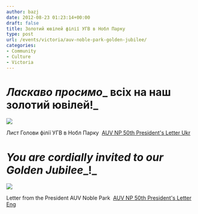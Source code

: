 ```yaml
---
author: bazj
date: 2012-08-23 01:23:14+00:00
draft: false
title: Золотий ювілей філії УГВ в Нобл Парку
type: post
url: /events/victoria/auv-noble-park-golden-jubilee/
categories:
- Community
- Culture
- Victoria
---
```


# **_Ласкаво просимо__ __всіх__ __на__ __наш__ __золотий ювілей__!_**




[![](http://www.ozeukes.com/wp-content/uploads/2012/08/AUV-Noble-Park-50th-Ukrainian.jpg)
](http://www.ozeukes.com/wp-content/uploads/2012/08/AUV-Noble-Park-50th-Ukrainian.jpg)




Лист Голови філії УГВ в Нобл Парку  [AUV NP 50th President's Letter Ukr](http://www.ozeukes.com/wp-content/uploads/2012/08/AUV-NP-50th-Presidents-Letter-Ukr.pdf)








# **_You are cordially invited to our Golden Jubilee__!_**




[![](http://www.ozeukes.com/wp-content/uploads/2012/08/AUV-Noble-Park-50th-English.jpg)
](http://www.ozeukes.com/wp-content/uploads/2012/08/AUV-Noble-Park-50th-English.jpg)




Letter from the President AUV Noble Park  [AUV NP 50th President's Letter Eng](http://www.ozeukes.com/wp-content/uploads/2012/08/AUV-NP-50th-Presidents-Letter-Eng.pdf)
